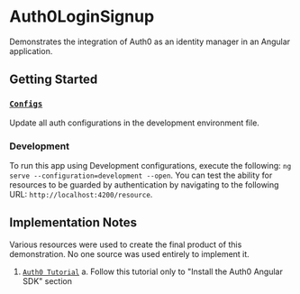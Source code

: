 # Auth0LoginSignup
Demonstrates the integration of Auth0 as an identity manager in an Angular application.

## Getting Started
### [`Configs`](./src/environments//environment.dev.ts)
Update all auth configurations in the development environment file.

### Development
To run this app using Development configurations, execute the following: `ng serve --configuration=development --open`. You can test the ability for resources to be guarded by authentication by navigating to the following URL: `http://localhost:4200/resource`.

## Implementation Notes
Various resources were used to create the final product of this demonstration. No one source was used entirely to implement it.

1. [`Auth0 Tutorial`](https://auth0.com/docs/quickstart/spa/angular/01-login)
    a. Follow this tutorial only to "Install the Auth0 Angular SDK" section
